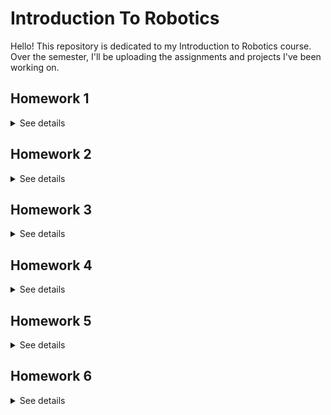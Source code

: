 # Introduction To Robotics

Hello! This repository is dedicated to my Introduction to Robotics course. Over the semester, I'll be uploading the assignments and projects I've been working on.

## Homework 1
<details>
  <summary>See details</summary>

  ### Create this repository.
</details>

## Homework 2
<details>
  <summary>See details</summary>

  ### This assignment focuses on controlling each channel (Red, Green, and Blue)of  an  RGB  LED  using  individual  potentiometers.
  ### Components: 
      RGB LED (at least 1)
      Potentiometers (at least 3)
      Resistors and wires as needed

  ### Task
      Use a separate potentiometer for controlling each color of the RGB LED:Red,Green, andBlue.  
      This control must leverage digital electronics.  
      Specifically,I  need  to  read  the  potentiometer’s  value  with  Arduino  and  then  write  a mapped value to the LED pins.

  ### Setup
  ![](https://github.com/AntoniaOancea/IntroductionToRobotics/blob/main/Homework%202/setup-2.jpg)

  ### [Video](https://youtu.be/AsdBe3tzsQs)

  ### [Code](https://github.com/AntoniaOancea/IntroductionToRobotics/blob/main/Homework%202/homework_2/homework_2.ino)

  </details>


## Homework 3
<details>
  <summary>See details</summary>

  ### This assignment involves simulating a 3-floor elevator control system using LEDs, buttons, and a buzzer with Arduino.
  ### Components: 
      • LEDs (At least 4: 3 for the floors and 1 for the elevator’s operational state)
      • Buttons (At least 3 for floor calls)
      • Buzzer (1)
      • Resistors and wires as needed

  ### Task
      Design a control system that simulates a 3-floor elevator using the Arduino platform. Here are the specific requirements:
      • LED Indicators: Each of the 3 LEDs should represent one of the 3 floors.
          The LED corresponding to the current floor should light up. Additionally,another LED should represent the elevator’s 
          operational state. It should blink when the elevator is moving and remain static when stationary.
      • Buttons: Implement 3 buttons that represent the call buttons from the 3 floors. When pressed, the elevator should simulate
      movement towards the floor after a short interval (2-3 seconds).
      • Buzzer : The buzzer should sound briefly during the following scenarios:
          – Elevator arriving at the desired floor (something resembling a ”cling”).
          – Elevator doors closing and movement (pro tip: split them into 2 different sounds)
      • State Change & Timers: If the elevator is already at the desired floor, pressing the button for that floor should have 
      no effect. Otherwise, after a button press, the elevator should ”wait for the doors to close” and then ”move” to the 
      corresponding floor. If the elevator is in movement, it should either do nothing or it should stack its decision 
      (get to the first programmed floor, open the doors, wait, close them and then go to the next desired floor).
      • Debounce: for the buttons to avoid unintentional repeated button presses

  ### Bonus:
  ##### Buzzer
  ##### Queue for elevator calls

  ### Setup
  ![](https://github.com/AntoniaOancea/IntroductionToRobotics/blob/main/Homework%203/homework3.jpg)

  ### [Video](https://www.youtube.com/watch?v=2bYAEGiis1o)

  ### [Code](https://github.com/AntoniaOancea/IntroductionToRobotics/blob/main/Homework%203/homework3/homework3.ino)

  </details>

  ## Homework 4
<details>
  <summary>See details</summary>

  ### This assignment involves using a joystick to control the position of the segment and set on/off the leds on the display.
  ### Components: 
      • 7-segment display
      • Joystick
      • Resistors and wires as needed

  ### Task
      • the initial position should be on the DP
      • the current position should blinck
      • the joystick control the movement from one segment to another
      • short press on the button should change the segment state from ON to OFF or from OFF to ON
      • long pressing the button resets the entire display by turning all the segments OFF and moving the current position to DP

  ### Table for corresponding movement
  ![](https://github.com/AntoniaOancea/IntroductionToRobotics/blob/main/Homework%204/image.png)

      
  ### Setup
  ![](https://github.com/AntoniaOancea/IntroductionToRobotics/blob/main/Homework%204/homework4.jpg)

  ### [Video](https://www.youtube.com/watch?v=t3oWBuS-0tk)

  ### [Code](https://github.com/AntoniaOancea/IntroductionToRobotics/blob/main/Homework%204/homework4/homework4.ino)

  </details>

  ## Homework 5
<details>
  <summary>See details</summary>

  ### This assignment involves using a 4 digits 7 segment display to implement a stopwatcher timer with a functionality for saving laps.
  ### Components: 
      • 4 digit 7-segment display
      • 3 buttons
      • Resistors and wires as needed

  ### Task
      • Implement 3 buttons: LAP, START/STOP, RESET 
      • Start with "000.0". Press START button  => the timer will start.
      • LAP button will save the current time if timer is not in pause mode, else it will display saved laps.
      • If the timer is in PAUSE mode, Reset button will restart timer showing "000.0".
 
  ### Setup
  ![](https://github.com/AntoniaOancea/IntroductionToRobotics/blob/main/Homework%205/homework5.jpg)

  ### [Video](https://www.youtube.com/watch?v=X44U0F4q8nE)

  ### [Code](https://github.com/AntoniaOancea/IntroductionToRobotics/blob/main/Homework%205/homework5/homework5.ino)

  </details>

   ## Homework 6
<details>
  <summary>See details</summary>

  ### This assignment involves using Serial Monitor as an Interctive Menu for controlling Sensor Readings and LED Colors.
  ### Components: 
      • Ultrasonic Sensor (HC-SR04)
      • LDR (Light-Dependent Resistor)
      • RGB LED
      • 3 buttons
      • Resistors and wires as needed

  ### Task
      Interactive Menu in Serial Monitor with the following options:
        1.Sensor Settings
          1.1. Sensor Sampling Interval => ask for a value between 1 and 10
          1.2. Ultrasonic Alert Treshold => ask for a value
          1.3. LDR Alert Treshold => ask for a value
        2.Reset Logger Data
          2.1. Yes => delete all data from EEPROM
          2.2. No => return to principal menu without any modification
        3.System Status
          3.1.Current Sensor Readings => show current sensor values
          3.2.Current Sensor Settings => show current sensor settings 
          3.3.Display Logged Data => show data from EEPROM
          3.4.Back => back to principal menu
        4.RGB LED Control
          4.1. Manual Color Control => set led color
            4.1.1.Red
            4.1.2.Green
            4.1.3.Blue
            4.1.4.Back
          4.2.LED: Toggle Automatic ON/OFF => if it's ON , LED will be green
          4.3.Back 
  ### Setup
  ![](https://github.com/AntoniaOancea/IntroductionToRobotics/blob/main/Homework%206/homework6.jpg)

  ### [Video](https://www.youtube.com/watch?v=eQnhL6g1S2o)

  ### [Code](https://github.com/AntoniaOancea/IntroductionToRobotics/blob/main/Homework%206/homework6/homework6.ino)

  </details>

